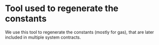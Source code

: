 # Tool used to regenerate the constants

We use this tool to regenerate the constants (mostly for gas), that are later included in multiple system contracts.
